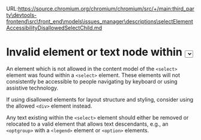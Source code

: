 URL:https://source.chromium.org/chromium/chromium/src/+/main:third_party\devtools-frontend\src\front_end\models\issues_manager\descriptions\selectElementAccessibilityDisallowedSelectChild.md
# Invalid element or text node within <select>

An element which is not allowed in the content model of the `<select>` element was found within a `<select>` element. These elements will not consistently be accessible to people navigating by keyboard or using assistive technology.

If using disallowed elements for layout structure and styling, consider using the allowed `<div>` element instead.

Any text existing within the `<select>` element should either be removed or relocated to a valid element that allows text descendants, e.g., an `<optgroup>` with a `<legend>` element or `<option>` elements.
